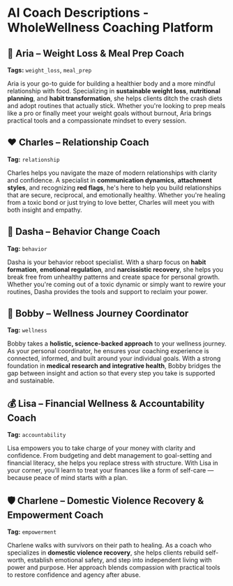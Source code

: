 # AI Coach Descriptions - WholeWellness Coaching Platform

## 🧘 Aria – Weight Loss & Meal Prep Coach
**Tags:** `weight_loss`, `meal_prep`

Aria is your go-to guide for building a healthier body and a more mindful relationship with food. Specializing in **sustainable weight loss**, **nutritional planning**, and **habit transformation**, she helps clients ditch the crash diets and adopt routines that actually stick. Whether you're looking to prep meals like a pro or finally meet your weight goals without burnout, Aria brings practical tools and a compassionate mindset to every session.

## ❤️ Charles – Relationship Coach
**Tag:** `relationship`

Charles helps you navigate the maze of modern relationships with clarity and confidence. A specialist in **communication dynamics**, **attachment styles**, and recognizing **red flags**, he's here to help you build relationships that are secure, reciprocal, and emotionally healthy. Whether you're healing from a toxic bond or just trying to love better, Charles will meet you with both insight and empathy.

## 🔁 Dasha – Behavior Change Coach
**Tag:** `behavior`

Dasha is your behavior reboot specialist. With a sharp focus on **habit formation**, **emotional regulation**, and **narcissistic recovery**, she helps you break free from unhealthy patterns and create space for personal growth. Whether you're coming out of a toxic dynamic or simply want to rewire your routines, Dasha provides the tools and support to reclaim your power.

## 🌱 Bobby – Wellness Journey Coordinator
**Tag:** `wellness`

Bobby takes a **holistic, science-backed approach** to your wellness journey. As your personal coordinator, he ensures your coaching experience is connected, informed, and built around your individual goals. With a strong foundation in **medical research and integrative health**, Bobby bridges the gap between insight and action so that every step you take is supported and sustainable.

## 💰 Lisa – Financial Wellness & Accountability Coach
**Tag:** `accountability`

Lisa empowers you to take charge of your money with clarity and confidence. From budgeting and debt management to goal-setting and financial literacy, she helps you replace stress with structure. With Lisa in your corner, you'll learn to treat your finances like a form of self-care — because peace of mind starts with a plan.

## 🛡️ Charlene – Domestic Violence Recovery & Empowerment Coach
**Tag:** `empowerment`

Charlene walks with survivors on their path to healing. As a coach who specializes in **domestic violence recovery**, she helps clients rebuild self-worth, establish emotional safety, and step into independent living with power and purpose. Her approach blends compassion with practical tools to restore confidence and agency after abuse.